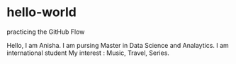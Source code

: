 # hello-world
practicing the GitHub Flow </hl> </hl>

Hello, I am Anisha. I am pursing Master in Data Science and Analaytics. </hl>
I am international student </hl>
My interest : Music, Travel, Series.
